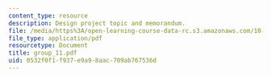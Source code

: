 ```yaml
---
content_type: resource
description: Design project topic and memorandum.
file: /media/https%3A/open-learning-course-data-rc.s3.amazonaws.com/10-491-integrated-chemical-engineering-ii-spring-2006/0532f0f1f937e9a98aac709ab767536d_group_11.pdf
file_type: application/pdf
resourcetype: Document
title: group_11.pdf
uid: 0532f0f1-f937-e9a9-8aac-709ab767536d
---
```

